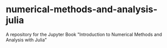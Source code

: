 # numerical-methods-and-analysis-julia
A repository for the Jupyter Book "Introduction to Numerical Methods and Analysis with Julia"
